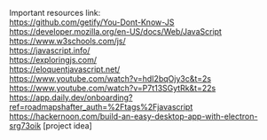 Important resources link:   
https://github.com/getify/You-Dont-Know-JS
https://developer.mozilla.org/en-US/docs/Web/JavaScript
https://www.w3schools.com/js/  
https://javascript.info/   
https://exploringjs.com/   
https://eloquentjavascript.net/   
https://www.youtube.com/watch?v=hdI2bqOjy3c&t=2s   
https://www.youtube.com/watch?v=P7t13SGytRk&t=22s   
https://app.daily.dev/onboarding?ref=roadmapshafter_auth=%2Ftags%2Fjavascript      
https://hackernoon.com/build-an-easy-desktop-app-with-electron-srg73oik  [project idea]
